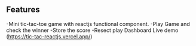 ## Features
-Mini tic-tac-toe game with reactjs functional component.
-Play Game and check the winner 
-Store the score
-Resect play Dashboard
Live demo (https://tic-tac-reactjs.vercel.app/)
